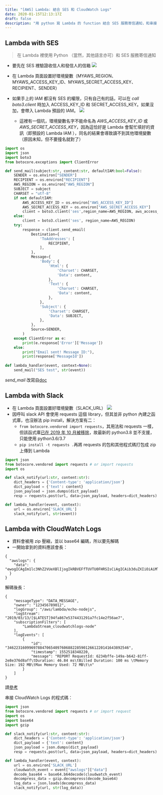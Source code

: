 ```yaml
---
title: "[AWS] Lambda: 結合 SES 和 CloudWatch Logs"
date: 2020-01-15T12:13:17Z
draft: false
description: "用 python 寫 Lambda 的 function 結合 SES 服務寄信通知，和串接 CloudWatch Logs"
---
```


## Lambda with SES
> 在 Lambda 裡使用 Python （當然，其他語言亦可）和 SES 服務寄信通知

+ 要先在 SES 裡驗證收信人和發信人的信箱
![](https://i.imgur.com/zeBdhbo.png)

+ 在 Lambda 頁面設置好環境變數（MYAWS_REGION、MYAWS_ACCESS_KEY_ID、MYAWS_SECRET_ACCESS_KEY、RECIPIENT、SENDER）
+ 如果手上的 IAM 都沒有 SES 的權限，只有自己有的話，可以在 *call boto3.client* 時加入 ACCESS_KEY_ID 和 SECRET_ACCESS_KEY。如果沒加，會帶入 Lambda 預設的 IAM。
    ![](https://i.imgur.com/2XcroJ0.png)
    - 這裡有一個坑，環境變數名字不能命名為 *AWS_ACCESS_KEY_ID* 或 *AWS_SECRET_ACCESS_KEY*，因為這恰好是 Lambda 會幫忙填好的資訊（即預設的 Lambda IAM ），同名的結果會導致讀不到其他環境變數（原因未知，但不要撞名就對了）


```python
import os
import json
import boto3
from botocore.exceptions import ClientError

def send_mail(subject:str, content:str, defaultIAM:bool=False):
    SENDER = os.environ["SENDER"]
    RECIPIENT = os.environ["RECIPIENT"]
    AWS_REGION = os.environ["AWS_REGION"]
    SUBJECT = subject
    CHARSET = "utf-8"
    if not defaultIAM:
        AWS_ACCESS_KEY_ID = os.environ["AWS_ACCESS_KEY_ID"]
        AWS_SECRET_ACCESS_KEY = os.environ["AWS_SECRET_ACCESS_KEY"]
        client = boto3.client('ses',region_name=AWS_REGION, aws_access_key_id=AWS_ACCESS_KEY_ID, aws_secret_access_key=AWS_SECRET_ACCESS_KEY)
    else:
        client = boto3.client('ses', region_name=AWS_REGION)
    try:
        response = client.send_email(
            Destination={
                'ToAddresses': [
                    RECIPIENT,
                ],
            },
            Message={
                'Body': {
                    'Html': {
                        'Charset': CHARSET,
                        'Data': content,
                    },
                    'Text': {
                        'Charset': CHARSET,
                        'Data': content,
                    },
                },
                'Subject': {
                    'Charset': CHARSET,
                    'Data': SUBJECT,
                },
            },
            Source=SENDER,
        )
    except ClientError as e:
        print(e.response['Error']['Message'])
    else:
        print("Email sent! Message ID:"),
        print(response['MessageId'])
    
def lambda_handler(event, context=None):
    send_mail("SES test", str(event))
```
*send_mail* 改寫自[doc](https://docs.aws.amazon.com/ses/latest/DeveloperGuide/send-using-sdk-python.html)

## Lambda with Slack
+ 在 Lambda 頁面設置好環境變數（SLACK_URL）
![](https://i.imgur.com/czU1w1O.png)
+ 因呼叫 slack API 會使用 requests 這個 library，但其並非 python 內建之函式庫，也沒辦法 pip install，解決方案有二：
    + ```from botocore.vendored import requests```，其用法和 requests 一樣，但該函式庫[已在 2019 年 10 月被移除](https://github.com/boto/botocore/pull/1829)，故最新的 python3.8 並不支援，只能使用 python3.6/3.7
    + ```pip install -t requests .```再將 requests 的包和其他程式碼打包成 zip 上傳到 Lambda
```python
import json
from botocore.vendored import requests # or import requests
import os

def slack_notify(url:str, content:str):
    dict_headers = {'Content-type': 'application/json'}
    dict_payload = {'text': content}
    json_payload = json.dumps(dict_payload)
    resp = requests.post(url, data=json_payload, headers=dict_headers)

def lambda_handler(event, context):
    url = os.environ['SLACK_URL']
    slack_notify(url, str(event))
```

## Lambda with CloudWatch Logs
- 資料會被用 zip 壓縮，並以 base64 編碼，所以要先解碼
- 一開始拿到的資料應該會長：
```jsonld=
{
  "awslogs": {
    "data": "ewogICAgIm1lc3NhZ2VUeXBlIjogIkRBVEFfTUVTU0FHRSIsCiAgICAib3duZXIiOiAiMTIzNDU2Nzg5MDEyIiwKICAgICJsb2dHcm91cCI6I..."
  }
}
```
解碼後長：
```jsonld=
{
    "messageType": "DATA_MESSAGE",
    "owner": "123456789012",
    "logGroup": "/aws/lambda/echo-nodejs",
    "logStream": "2019/03/13/[$LATEST]94fa867e5374431291a7fc14e2f56ae7",
    "subscriptionFilters": [
        "LambdaStream_cloudwatchlogs-node"
    ],
    "logEvents": [
        {
            "id": "34622316099697884706540976068822859012661220141643892546",
            "timestamp": 1552518348220,
            "message": "REPORT RequestId: 6234bffe-149a-b642-81ff-2e8e376d8aff\tDuration: 46.84 ms\tBilled Duration: 100 ms \tMemory Size: 192 MB\tMax Memory Used: 72 MB\t\n"
        }
    ]
}
```
請[參考](https://docs.aws.amazon.com/zh_tw/lambda/latest/dg/services-cloudwatchlogs.html)

串接 CloudWatch Logs 的程式碼：
```python
import json
from botocore.vendored import requests # or import request
import os
import base64
import gzip

def slack_notify(url:str, content:str):
    dict_headers = {'Content-type': 'application/json'}
    dict_payload = {'text': content}
    json_payload = json.dumps(dict_payload)
    resp = requests.post(url, data=json_payload, headers=dict_headers)

def lambda_handler(event, context):
    url = os.environ['SLACK_URL']
    cloudwatch_event = event["awslogs"]["data"]
    decode_base64 = base64.b64decode(cloudwatch_event)
    decompress_data = gzip.decompress(decode_base64)
    log_data = json.loads(decompress_data)
    slack_notify(url, str(log_data))
```
